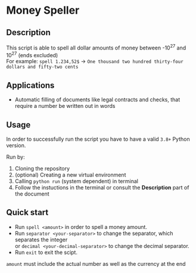 # Money Speller

Description
---
This script is able to spell all dollar amounts of money between -10<sup>27</sup> and 10<sup>27</sup> (ends excluded)\
For example: `spell 1.234,52$` -> `One thousand two hundred thirty-four dollars and fifty-two cents`

Applications
---
* Automatic filling of documents like legal contracts and checks, that require a number be written out in words

Usage
---
In order to successfully run the script you have to have a valid `3.8+` Python version.

Run by:
1. Cloning the repository
2. (optional) Creating a new virtual environment
3. Calling `python run` (system dependent) in terminal
4. Follow the instuctions in the terminal or consult the **Description** part of the document

Quick start
---
* Run `spell <amount>` in order to spell a money amount.
* Run `separator <your-separator>`  to change the separator, which separates the integer\
or `decimal <your-decimal-separator>` to change the decimal separator.
* Run `exit` to exit the scipt.

`amount` must include the actual number as well as the currency at the end

